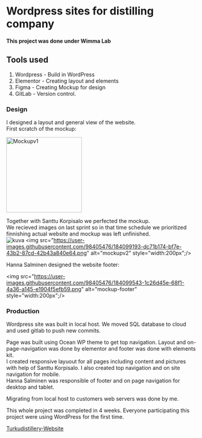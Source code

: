 # Wordpress sites for distilling company

#### This project was done under Wimma Lab

## Tools used

1. Wordpress - Build in WordPress
2. Elementor - Creating layout and elements
3. Figma - Creating Mockup for design
4. GitLab - Version control.

### Design

I designed a layout and general view of the website.  
First scratch of the mockup: 

<img src="https://user-images.githubusercontent.com/98405476/184098652-41de024f-adf5-4267-a9b1-4b570d126b9f.png" alt="Mockupv1" style="width:200px;"/>  

Together with Santtu Korpisalo we perfected the mockup.  
We recieved images on last sprint so in that time schedule we prioritized finnishing actual website and mockup was left unfinished.  
![kuva](https://user-images.githubusercontent.com/98405476/184099193-dc71b174-bf7e-43b2-87cd-42b43a840e64.png)
<img src="https://user-images.githubusercontent.com/98405476/184099193-dc71b174-bf7e-43b2-87cd-42b43a840e64.png" alt="mockupv2" style="width:200px";/>  

Hanna Salminen designed the website footer:  

<img src="https://user-images.githubusercontent.com/98405476/184099543-1c26d45e-68f1-4a36-a145-e1904f5efb59.png" alt="mockup-footer" style="width:200px";/>  

### Production

Wordpress site was built in local host. We moved SQL database to cloud and used gitlab to push new commits.  

Page was built using Ocean WP theme to get top navigation. Layout and on-page-navigation was done by elementor and footer was done with elements kit.  
I created responsive layuout for all pages including content and pictures with help of Santtu Korpisalo. I also created top navigation and on site navigation for mobile.  
Hanna Salminen was responsible of footer and on page navigation for desktop and tablet.

Migrating from local host to customers web servers was done by me.

This whole project was completed in 4 weeks. Everyone participating this project were using WordPress for the first time.

[Turkudistillery-Website](https://turkudistillery.com/)

